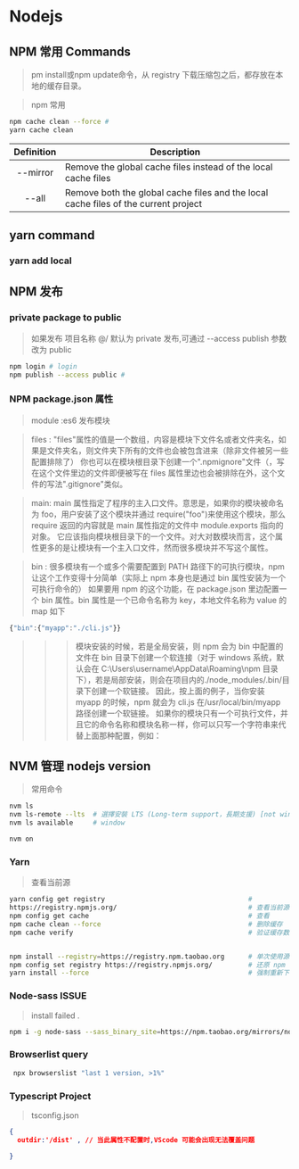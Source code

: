 # Nodejs

## NPM 常用 Commands

> pm install或npm update命令，从 registry 下载压缩包之后，都存放在本地的缓存目录。

> npm 常用

```bash
npm cache clean --force # 
yarn cache clean 
```


|  Definition | Description |
| :--: | -- |
| --mirror | Remove the global cache files instead of the local cache files |
| --all | Remove both the global cache files and the local cache files of the current project|

## yarn command

### yarn add local

## NPM 发布

### private package to public

> 如果发布 项目名称 @<npmuser>/<projectName> 默认为 private 发布,可通过 --access publish 参数改为 public

```bash
npm login # login
npm publish --access public #
```

### NPM package.json 属性

> module :es6 发布模块

> files : "files"属性的值是一个数组，内容是模块下文件名或者文件夹名，如果是文件夹名，则文件夹下所有的文件也会被包含进来（除非文件被另一些配置排除了）
> 你也可以在模块根目录下创建一个".npmignore"文件（，写在这个文件里边的文件即便被写在 files 属性里边也会被排除在外，这个文件的写法".gitignore"类似。

> main: main 属性指定了程序的主入口文件。意思是，如果你的模块被命名为 foo，用户安装了这个模块并通过 require("foo")来使用这个模块，那么 require 返回的内容就是 main 属性指定的文件中 module.exports 指向的对象。
> 它应该指向模块根目录下的一个文件。对大对数模块而言，这个属性更多的是让模块有一个主入口文件，然而很多模块并不写这个属性。

> bin : 很多模块有一个或多个需要配置到 PATH 路径下的可执行模块，npm 让这个工作变得十分简单（实际上 npm 本身也是通过 bin 属性安装为一个可执行命令的）
> 如果要用 npm 的这个功能，在 package.json 里边配置一个 bin 属性。bin 属性是一个已命令名称为 key，本地文件名称为 value 的 map 如下

```js
{"bin":{"myapp":"./cli.js"}}
```

> > > 模块安装的时候，若是全局安装，则 npm 会为 bin 中配置的文件在 bin 目录下创建一个软连接（对于 windows 系统，默认会在 C:\Users\username\AppData\Roaming\npm 目录下），若是局部安装，则会在项目内的./node_modules/.bin/目录下创建一个软链接。
> > > 因此，按上面的例子，当你安装 myapp 的时候，npm 就会为 cli.js 在/usr/local/bin/myapp 路径创建一个软链接。
> > > 如果你的模块只有一个可执行文件，并且它的命令名称和模块名称一样，你可以只写一个字符串来代替上面那种配置，例如：

## NVM 管理 nodejs version

> 常用命令

```bash
nvm ls
nvm ls-remote --lts  # 選擇安裝 LTS (Long-term support，長期支援) [not window]
nvm ls available     # window

nvm on

```

### Yarn

> 查看当前源

```bash
yarn config get registry                                    #
https://registry.npmjs.org/                                 # 查看当前源
npm config get cache                                        # 查看
npm cache clean --force                                     # 删除缓存
npm cache verify                                            # 验证缓存数据的有效性和完整性


npm install --registry=https://registry.npm.taobao.org      # 单次使用源
npm config set registry https://registry.npmjs.org/         # 还原 npm 源
yarn install --force                                        # 强制重新下载所有包
```




### Node-sass ISSUE

> install failed .

```bash
npm i -g node-sass --sass_binary_site=https://npm.taobao.org/mirrors/node-sass/
```

### Browserlist query 

```bash 
 npx browserslist "last 1 version, >1%"

```

### Typescript Project 

> tsconfig.json  

```json
{
  outdir:'/dist' , // 当此属性不配置时,VScode 可能会出现无法覆盖问题

}

```